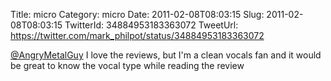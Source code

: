 Title: micro
Category: micro
Date: 2011-02-08T08:03:15
Slug: 2011-02-08T08:03:15
TwitterId: 34884953183363072
TweetUrl: https://twitter.com/mark_philpot/status/34884953183363072

[@AngryMetalGuy](https://twitter.com/AngryMetalGuy) I love the reviews, but I'm a clean vocals fan and it would be great to know the vocal type while reading the review